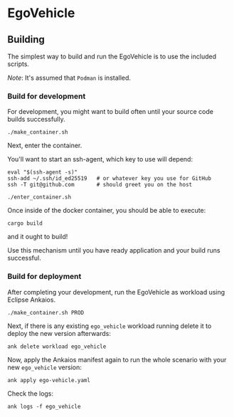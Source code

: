 # EgoVehicle

## Building

The simplest way to build and run the EgoVehicle is to use the included scripts.

_Note_: It's assumed that `Podman` is installed.

### Build for development

For development, you might want to build often until your source code builds successfully.

```shell
./make_container.sh
```

Next, enter the container.

You'll want to start an ssh-agent, which key to use will depend:

```shell
eval "$(ssh-agent -s)"
ssh-add ~/.ssh/id_ed25519   # or whatever key you use for GitHub
ssh -T git@github.com       # should greet you on the host
```

```shell
./enter_container.sh
```

Once inside of the docker container, you should be able to execute:

```shell
cargo build
```

and it ought to build!

Use this mechanism until you have ready application and your build runs successful.

### Build for deployment

After completing your development, run the EgoVehicle as workload using Eclipse Ankaios.

```shell
./make_container.sh PROD
```

Next, if there is any existing `ego_vehicle` workload running delete it to deploy the new version afterwards:

```shell
ank delete workload ego_vehicle
```

Now, apply the Ankaios manifest again to run the whole scenario with your new `ego_vehicle` version:

```shell
ank apply ego-vehicle.yaml
```

Check the logs:

```shell
ank logs -f ego_vehicle
```

